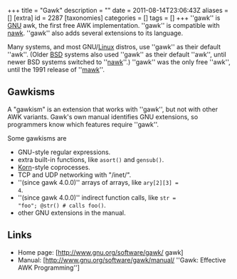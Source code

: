 +++
title = "Gawk"
description = ""
date = 2011-08-14T23:06:43Z
aliases = []
[extra]
id = 2287
[taxonomies]
categories = []
tags = []
+++
''gawk'' is [GNU](https://rosettacode.org/wiki/GNU) awk, the first free AWK implementation. ''gawk'' is compatible with [nawk](https://rosettacode.org/wiki/nawk). ''gawk'' also adds several extensions to its language.

Many systems, and most GNU/[Linux](https://rosettacode.org/wiki/Linux) distros, use ''gawk'' as their default ''awk''. (Older [BSD](https://rosettacode.org/wiki/BSD) systems also used ''gawk'' as their default ''awk'', until newer BSD systems switched to ''[nawk](https://rosettacode.org/wiki/nawk)''.) ''gawk'' was the only free ''awk'', until the 1991 release of ''[mawk](https://rosettacode.org/wiki/mawk)''.

## Gawkisms
A "gawkism" is an extension that works with ''gawk'', but not with other AWK variants. Gawk's own manual identifies GNU extensions, so programmers know which features require ''gawk''.

Some gawkisms are

* GNU-style regular expressions.
* extra built-in functions, like <code>asort()</code> and <code>gensub()</code>.
* [Korn](https://rosettacode.org/wiki/Korn_Shell)-style coprocesses.
* TCP and UDP networking with "/inet/".
* ''(since gawk 4.0.0)'' arrays of arrays, like <code>ary[2][3] = 4</code>.
* ''(since gawk 4.0.0)'' indirect function calls, like <code>str = "foo"; @str() # calls foo()</code>.
* other GNU extensions in the manual.

## Links
* Home page: [http://www.gnu.org/software/gawk/ gawk]
* Manual: [http://www.gnu.org/software/gawk/manual/ ''Gawk: Effective AWK Programming'']
